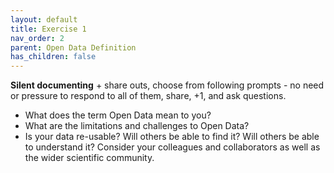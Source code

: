 ```yaml
---
layout: default
title: Exercise 1
nav_order: 2
parent: Open Data Definition
has_children: false
---
```


**Silent documenting** + share outs, choose from following prompts - no need or pressure to respond to all of them, share, +1, and ask questions.
- What does the term Open Data mean to you?
- What are the limitations and challenges to Open Data?
- Is your data re-usable? Will others be able to find it? Will others be able to understand it? Consider your colleagues and collaborators as well as the wider scientific community.

